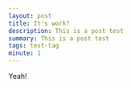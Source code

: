 ```yaml
---
layout: post
title: It's work?
description: This is a post test
summary: This is a post test
tags: test-tag
minute: 1
---
```


Yeah!
